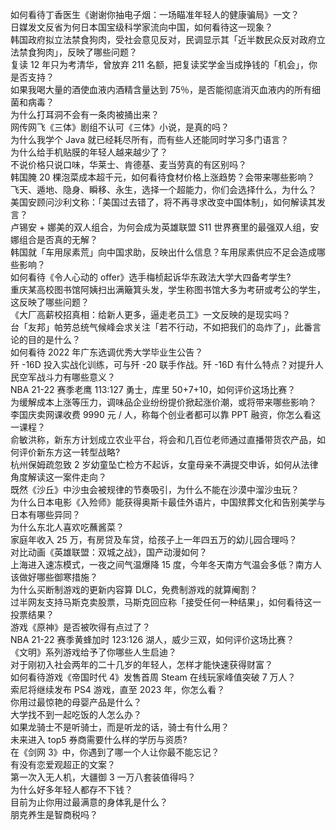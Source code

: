 如何看待丁香医生《谢谢你抽电子烟：一场瞄准年轻人的健康骗局》一文？  
日媒发文反省为何日本国宝级科学家流向中国，如何看待这一现象？  
韩国政府拟立法禁食狗肉，受社会意见反对，民调显示其「近半数民众反对政府立法禁食狗肉」，反映了哪些问题？  
复读 12 年只为考清华，曾放弃 211 名额，把复读奖学金当成挣钱的「机会」，你是否支持？  
如果我喝大量的酒使血液内酒精含量达到 75％，是否能彻底消灭血液内的所有细菌和病毒？  
为什么打耳洞不会有一条肉被捅出来？  
网传网飞《三体》剧组不认可《三体》小说，是真的吗？  
为什么我学个 Java 就已经耗尽所有，而有些人还能同时学习多门语言？  
为什么给手机贴膜的年轻人越来越少了？  
不说价格只说口味，华莱士、肯德基、麦当劳真的有区别吗？  
韩国腌 20 棵泡菜成本超千元，如何看待食材价格上涨趋势？会带来哪些影响？  
飞天、遁地、隐身、瞬移、永生，选择一个超能力，你们会选择什么，为什么？  
美国安顾问沙利文称：「美国过去错了，将不再寻求改变中国体制」，如何解读其发言？  
卢锡安 + 娜美的双人组合，为何会成为英雄联盟 S11 世界赛里的最强双人组，安娜组合是否真的无解？  
韩国就「车用尿素荒」向中国求助，反映出什么信息？车用尿素供应不足会造成哪些影响？  
如何看待《令人心动的 offer》选手梅桢起诉华东政法大学大四备考学生?  
重庆某高校图书馆阿姨扫出满簸箕头发，学生称图书馆大多为考研或考公的学生，这反映了哪些问题？  
《大厂高薪校招真相：给新人更多，逼走老员工》一文反映的是现实吗？  
台「友邦」帕劳总统气候峰会求关注「若不行动，不如把我们的岛炸了」，此番言论的目的是什么？  
如何看待 2022 年广东选调优秀大学毕业生公告？  
歼 -16D 投入实战化训练，可与歼 -20 联手作战。歼 -16D 有什么特点？对提升人民空军战斗力有哪些意义？  
NBA 21-22 赛季老鹰 113:127 勇士，库里 50+7+10，如何评价这场比赛？  
为缓解成本上涨等压力，调味品企业纷纷提价掀起涨价潮，或将带来哪些影响？  
李国庆卖网课收费 9990 元 / 人，称每个创业者都可以靠 PPT 融资，你怎么看这一课程？  
俞敏洪称，新东方计划成立农业平台，将会和几百位老师通过直播带货农产品，如何评价新东方这一转型战略?  
杭州保姆疏忽致 2 岁幼童坠亡检方不起诉，女童母亲不满提交申诉，如何从法律角度解读这一案件走向？  
既然《沙丘》中沙虫会被规律的节奏吸引，为什么不能在沙漠中溜沙虫玩？  
为什么日本电影《入殓师》能获得奥斯卡最佳外语片，中国殡葬文化和告别美学与日本有哪些异同？  
为什么东北人喜欢吃蘸酱菜？  
家庭年收入 25 万，有房贷及车贷，给孩子上一年四五万的幼儿园合理吗？  
对比动画《英雄联盟：双城之战》，国产动漫如何？  
上海进入速冻模式，一夜之间气温爆降 15 度，今年冬天南方气温会多低？南方人该做好哪些御寒措施？  
为什么买断制游戏的更新内容算 DLC，免费制游戏的就算阉割？  
过半网友支持马斯克卖股票，马斯克回应称「接受任何一种结果」，如何看待这一投票结果？  
游戏《原神》是否被吹得有点过了？  
NBA 21-22 赛季黄蜂加时 123:126 湖人，威少三双，如何评价这场比赛？  
《文明》系列游戏给予了你哪些人生启迪？  
对于刚初入社会两年的二十几岁的年轻人，怎样才能快速获得财富？  
如何看待游戏《帝国时代 4》发售首周 Steam 在线玩家峰值突破 7 万人？  
索尼将继续发布 PS4 游戏，直至 2023 年，你怎么看？  
你用过最惊艳的母婴产品是什么？  
大学找不到一起吃饭的人怎么办？  
如果龙骑士不是听骑士，而是听龙的话，骑士有什么用？  
未来进入 top5 券商需要什么样的学历与资质?  
在《剑网 3》中，你遇到了哪一个人让你最不能忘记？  
有没有恋爱观超正的文案？  
第一次入无人机，大疆御 3 一万八套装值得吗？  
为什么好多年轻人都存不下钱？  
目前为止你用过最满意的身体乳是什么？  
朋克养生是智商税吗？  
